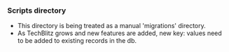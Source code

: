 ### Scripts directory

- This directory is being treated as a manual 'migrations' directory.
- As TechBlitz grows and new features are added, new key: values need to be added to existing records in the db.
